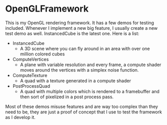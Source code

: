 # OpenGLFramework
This is my OpenGL rendering framework. It has a few demos for testing included. Whenever I implement a new big feature, I usually create a new test demo as well. InstancedCube is the latest one. Here is a list:

* InstancedCube
	* A 3D scene where you can fly around in an area with over one million colored cubes
* ComputeVertices
	* A plane with variable resolution and every frame, a compute shader moves around the vertices with a simplex noise function.
* ComputeTexture
	* A quad with a texture generated in a compute shader
* PostProcessQuad
	* A quad with multiple colors which is rendered to a framebuffer and then sort of pixelized in a post process pass.

Most of these demos misuse features and are way too complex than they need to be, they are just a proof of concept that I use to test the framework as I develop it.